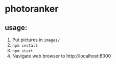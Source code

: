 # photoranker

## usage:
1. Put pictures in `images/`
2. `npm install`
3. `npm start`
4. Navigate web browser to http://localhost:8000
